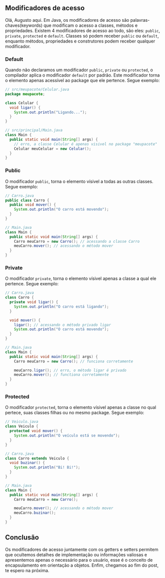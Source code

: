 ## Modificadores de acesso

Olá, Augusto aqui. Em Java, os modificadores de acesso são palavras-chaves(keywords)
que modificam o acesso a classes, métodos e propriedades.
Existem 4 modificadores de acesso ao todo,
são eles: `public`, `private`, `protected` e `default`.
Classes só podem receber `public` ou `default`, enquanto
métodos, propriedades e construtores podem receber qualquer modificador.

### Default

Quando não declaramos um modificador `public`, `private` ou `protected`,
o compilador aplica o modificador `default` por padrão.
Este modificador torna o elemento apenas acessível ao package que ele pertence.
Segue exemplo:

```java
// src/meupacote/Celular.java
package meupacote;

class Celular {
  void ligar() {
    System.out.println("Ligando...");
  }
}

// src/principal/Main.java
class Main {
  public static void main(String[] args) {
    // erro, a classe Celular é apenas visivel no package "meupacote"
    Celular meuCelular = new Celular();
  }
}
```

### Public

O modificador `public`, torna o elemento vísivel a todas as outras classes.
Segue exemplo:

```java
// Carro.java
public class Carro {
  public void mover() {
    System.out.println("O carro está movendo");
  }
}

// Main.java
class Main {
  public static void main(String[] args) {
    Carro meuCarro = new Carro(); // acessando a classe Carro
    meuCarro.mover(); // acessando o método mover
  }
}
```

### Private

O modificador `private`, torna o elemento vísivel apenas a classe a qual ele pertence.
Segue exemplo:

```java
// Carro.java
class Carro {
  private void ligar() {
    System.out.println("O carro está ligando");
  }

  void mover() {
    ligar(); // acessando o método privado ligar
    System.out.println("O carro está movendo");
  }
}

// Main.java
class Main {
  public static void main(String[] args) {
    Carro meuCarro = new Carro(); // funciona corretamente

    meuCarro.ligar(); // erro, o método ligar é privado
    meuCarro.mover(); // functiona corretamente
  }
}
```

### Protected

O modificador `protected`, torna o elemento vísivel apenas a classe no qual pertece,
suas classes filhas ou no mesmo package.
Segue exemplo:

```java
// Veiculo.java
class Veiculo {
  protected void mover() {
    System.out.println("O veículo está se movendo");
  }
}

// Carro.java
class Carro extends Veiculo {
  void buzinar() {
    System.out.println("Bi! Bi!");
  }
}

// Main.java
class Main {
  public static void main(String[] args) {
    Carro meuCarro = new Carro();

    meuCarro.mover(); // acessando o método mover
    meuCarro.buzinar();
  }
}
```

## Conclusão

Os modificadores de acesso juntamente com os getters e setters permitem que
ocultemos detalhes de implementação ou informações valiosas e apresentemos
apenas o necessário para o usuário, esse é o conceito de encapsulamento em
orientação a objetos. Enfim, chegamos ao fim do post, te espero na próxima.
